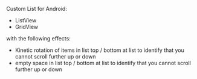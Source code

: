 Custom List for Android:
* ListView
* GridView

with the following effects:
* Kinetic rotation of items in list top / bottom at list to identify that you cannot scroll further up or down
* empty space in list top / bottom at list to identify that you cannot scroll further up or down